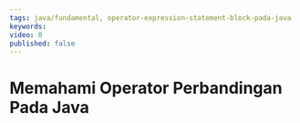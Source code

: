 ```yaml
---
tags: java/fundamental, operator-expression-statement-block-pada-java
keywords: 
video: 0
published: false
---
```

# Memahami Operator Perbandingan Pada Java
